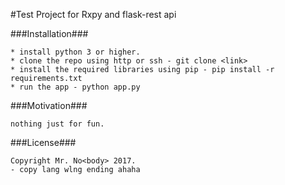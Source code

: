 #Test Project for Rxpy and flask-rest api


###Installation###

	* install python 3 or higher.
	* clone the repo using http or ssh - git clone <link>
	* install the required libraries using pip - pip install -r requirements.txt
	* run the app - python app.py


###Motivation###

	nothing just for fun.

###License###

	Copyright Mr. No<body> 2017.
	- copy lang wlng ending ahaha